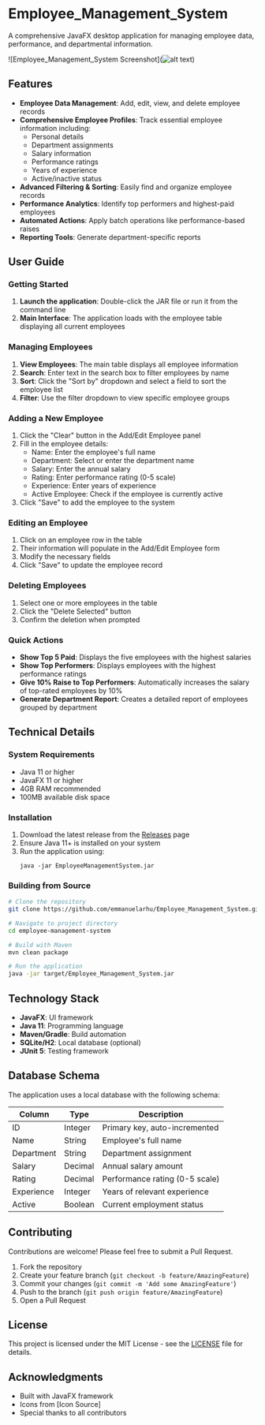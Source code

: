 # Employee_Management_System

A comprehensive JavaFX desktop application for managing employee data, performance, and departmental information.

![Employee_Management_System Screenshot](![alt text](image.png))

## Features

- **Employee Data Management**: Add, edit, view, and delete employee records
- **Comprehensive Employee Profiles**: Track essential employee information including:
  - Personal details
  - Department assignments
  - Salary information
  - Performance ratings
  - Years of experience
  - Active/inactive status
- **Advanced Filtering & Sorting**: Easily find and organize employee records
- **Performance Analytics**: Identify top performers and highest-paid employees
- **Automated Actions**: Apply batch operations like performance-based raises
- **Reporting Tools**: Generate department-specific reports

## User Guide

### Getting Started
1. **Launch the application**: Double-click the JAR file or run it from the command line
2. **Main Interface**: The application loads with the employee table displaying all current employees

### Managing Employees
1. **View Employees**: The main table displays all employee information
2. **Search**: Enter text in the search box to filter employees by name
3. **Sort**: Click the "Sort by" dropdown and select a field to sort the employee list
4. **Filter**: Use the filter dropdown to view specific employee groups

### Adding a New Employee
1. Click the "Clear" button in the Add/Edit Employee panel
2. Fill in the employee details:
   - Name: Enter the employee's full name
   - Department: Select or enter the department name
   - Salary: Enter the annual salary
   - Rating: Enter performance rating (0-5 scale)
   - Experience: Enter years of experience
   - Active Employee: Check if the employee is currently active
3. Click "Save" to add the employee to the system

### Editing an Employee
1. Click on an employee row in the table
2. Their information will populate in the Add/Edit Employee form
3. Modify the necessary fields
4. Click "Save" to update the employee record

### Deleting Employees
1. Select one or more employees in the table
2. Click the "Delete Selected" button
3. Confirm the deletion when prompted

### Quick Actions
- **Show Top 5 Paid**: Displays the five employees with the highest salaries
- **Show Top Performers**: Displays employees with the highest performance ratings
- **Give 10% Raise to Top Performers**: Automatically increases the salary of top-rated employees by 10%
- **Generate Department Report**: Creates a detailed report of employees grouped by department

## Technical Details

### System Requirements
- Java 11 or higher
- JavaFX 11 or higher
- 4GB RAM recommended
- 100MB available disk space

### Installation

1. Download the latest release from the [Releases](https://github.com/emmanuelarhu/Employee_Management_System/releases) page
2. Ensure Java 11+ is installed on your system
3. Run the application using:
   ```
   java -jar EmployeeManagementSystem.jar
   ```

### Building from Source

```bash
# Clone the repository
git clone https://github.com/emmanuelarhu/Employee_Management_System.git

# Navigate to project directory
cd employee-management-system

# Build with Maven
mvn clean package

# Run the application
java -jar target/Employee_Management_System.jar
```

## Technology Stack

- **JavaFX**: UI framework
- **Java 11**: Programming language
- **Maven/Gradle**: Build automation
- **SQLite/H2**: Local database (optional)
- **JUnit 5**: Testing framework

## Database Schema

The application uses a local database with the following schema:

| Column | Type | Description |
|--------|------|-------------|
| ID | Integer | Primary key, auto-incremented |
| Name | String | Employee's full name |
| Department | String | Department assignment |
| Salary | Decimal | Annual salary amount |
| Rating | Decimal | Performance rating (0-5 scale) |
| Experience | Integer | Years of relevant experience |
| Active | Boolean | Current employment status |

## Contributing

Contributions are welcome! Please feel free to submit a Pull Request.

1. Fork the repository
2. Create your feature branch (`git checkout -b feature/AmazingFeature`)
3. Commit your changes (`git commit -m 'Add some AmazingFeature'`)
4. Push to the branch (`git push origin feature/AmazingFeature`)
5. Open a Pull Request

## License

This project is licensed under the MIT License - see the [LICENSE](LICENSE) file for details.

## Acknowledgments

- Built with JavaFX framework
- Icons from [Icon Source]
- Special thanks to all contributors

